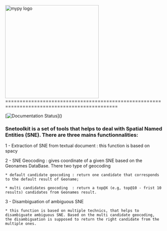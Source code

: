 <img src="http://mypy-lang.org/static/mypy_light.svg" alt="mypy logo" width="300px"/>
=============================================================================================

[![Documentation Status]([https://readthedocs.org/projects/mypy/badge/?version=latest](https://docs.google.com/document/d/1KpS31tPzXV_MPS0bz4GA9yYQ-vcX2l8cc0ZCSU3tEyg/edit))]()









### Snetoolkit is a set of tools that helps to deal with Spatial Named Entities (SNE). There are three mains functionnalities:


1 -  Extraction of SNE from textual document : this function is based on spacy

2 -  SNE Geocoding : gives coordinate of a given SNE based on the Geonames DataBase. There two type of geocoding 

    * default candidate geocoding : return one candidate that corresponds to the default result of Geoname;
    
    * multi candidates geocoding  : return a top@X (e.g, top@10 - frist 10 results) candidates from Geonames result.
     
3 -  Disambiguation of ambiguous SNE

    * this function is based on multiple technics, that helps to disambiguate ambiguous SNE. Based on the multi candidate geocoding, the disambiguation is supposed to return the right candidate from the multiple ones.

